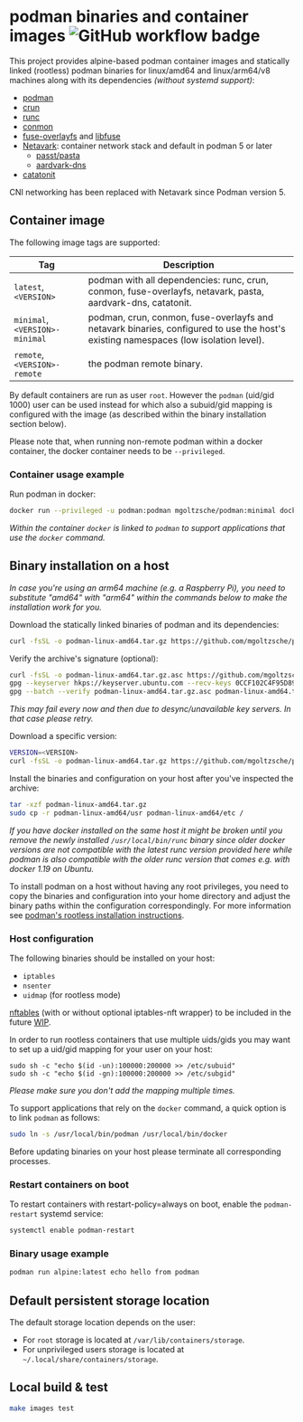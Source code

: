 # podman binaries and container images ![GitHub workflow badge](https://github.com/mgoltzsche/podman-static/workflows/Release/badge.svg)

This project provides alpine-based podman container images and statically linked (rootless) podman binaries for linux/amd64 and linux/arm64/v8 machines along with its dependencies _(without systemd support)_:
* [podman](https://github.com/containers/podman)
* [crun](https://github.com/containers/crun)
* [runc](https://github.com/opencontainers/runc/)
* [conmon](https://github.com/containers/conmon)
* [fuse-overlayfs](https://github.com/containers/fuse-overlayfs) and [libfuse](https://github.com/libfuse/libfuse)
* [Netavark](https://github.com/containers/netavark): container network stack and default in podman 5 or later
  * [passt/pasta](https://passt.top/passt/)
  * [aardvark-dns](https://github.com/containers/aardvark-dns)
* [catatonit](https://github.com/openSUSE/catatonit)

CNI networking has been replaced with Netavark since Podman version 5.

## Container image

The following image tags are supported:

| Tag | Description |
| --- | ----------- |
| `latest`, `<VERSION>` | podman with all dependencies: runc, crun, conmon, fuse-overlayfs, netavark, pasta, aardvark-dns, catatonit. |
| `minimal`, `<VERSION>-minimal` | podman, crun, conmon, fuse-overlayfs and netavark binaries, configured to use the host's existing namespaces (low isolation level). |
| `remote`, `<VERSION>-remote` | the podman remote binary. |

By default containers are run as user `root`.
However the `podman` (uid/gid 1000) user can be used instead for which also a subuid/gid mapping is configured with the image (as described within the binary installation section below).  

Please note that, when running non-remote podman within a docker container, the docker container needs to be `--privileged`.

### Container usage example

Run podman in docker:
```sh
docker run --privileged -u podman:podman mgoltzsche/podman:minimal docker run alpine:latest echo hello from nested container
```
_Within the container `docker` is linked to `podman` to support applications that use the `docker` command._

## Binary installation on a host

_In case you're using an arm64 machine (e.g. a Raspberry Pi), you need to substitute "amd64" with "arm64" within the commands below to make the installation work for you._  

Download the statically linked binaries of podman and its dependencies:
```sh
curl -fsSL -o podman-linux-amd64.tar.gz https://github.com/mgoltzsche/podman-static/releases/latest/download/podman-linux-amd64.tar.gz
```

Verify the archive's signature (optional):
```sh
curl -fsSL -o podman-linux-amd64.tar.gz.asc https://github.com/mgoltzsche/podman-static/releases/latest/download/podman-linux-amd64.tar.gz.asc
gpg --keyserver hkps://keyserver.ubuntu.com --recv-keys 0CCF102C4F95D89E583FF1D4F8B5AF50344BB503
gpg --batch --verify podman-linux-amd64.tar.gz.asc podman-linux-amd64.tar.gz
```
_This may fail every now and then due to desync/unavailable key servers. In that case please retry._  

Download a specific version:
```sh
VERSION=<VERSION>
curl -fsSL -o podman-linux-amd64.tar.gz https://github.com/mgoltzsche/podman-static/releases/download/$VERSION/podman-linux-amd64.tar.gz
```

Install the binaries and configuration on your host after you've inspected the archive:
```sh
tar -xzf podman-linux-amd64.tar.gz
sudo cp -r podman-linux-amd64/usr podman-linux-amd64/etc /
```

_If you have docker installed on the same host it might be broken until you remove the newly installed `/usr/local/bin/runc` binary since older docker versions are not compatible with the latest runc version provided here while podman is also compatible with the older runc version that comes e.g. with docker 1.19 on Ubuntu._

To install podman on a host without having any root privileges, you need to copy the binaries and configuration into your home directory and adjust the binary paths within the configuration correspondingly.
For more information see [podman's rootless installation instructions](https://github.com/containers/podman/blob/main/docs/tutorials/rootless_tutorial.md).

### Host configuration

The following binaries should be installed on your host:
* `iptables`
* `nsenter`
* `uidmap` (for rootless mode)

[nftables](https://netfilter.org/projects/nftables/) (with or without optional iptables-nft wrapper) to be included in the future [WIP](https://github.com/containers/netavark/pull/883).  

In order to run rootless containers that use multiple uids/gids you may want to set up a uid/gid mapping for your user on your host:
```
sudo sh -c "echo $(id -un):100000:200000 >> /etc/subuid"
sudo sh -c "echo $(id -gn):100000:200000 >> /etc/subgid"
```
_Please make sure you don't add the mapping multiple times._  

To support applications that rely on the `docker` command, a quick option is to link `podman` as follows:
```sh
sudo ln -s /usr/local/bin/podman /usr/local/bin/docker
```

Before updating binaries on your host please terminate all corresponding processes.  

### Restart containers on boot

To restart containers with restart-policy=always on boot, enable the `podman-restart` systemd service:
```sh
systemctl enable podman-restart
```

### Binary usage example

```sh
podman run alpine:latest echo hello from podman
```

## Default persistent storage location

The default storage location depends on the user:
* For `root` storage is located at `/var/lib/containers/storage`.
* For unprivileged users storage is located at `~/.local/share/containers/storage`.

## Local build & test

```sh
make images test
```
